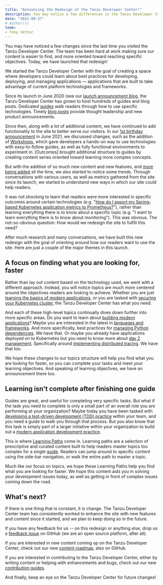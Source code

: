 ```yaml
---
title: "Announcing the Redesign of the Tanzu Developer Center!"
description: You may notice a few differences in the Tanzu Developer Center. Read this post to learn about what's new, and how you can get the most out of the site!
date: "2021-09-27"
# Author(s)
team:
- Tony Vetter
---
```


You may have noticed a few changes since the last time you visited the Tanzu Developer Center. The team has been hard at work making sure our content is easier to find, and more oriented toward reaching specific objectives. Today, we have launched that redesign!

We started the Tanzu Developer Center with the goal of creating a space where developers could learn about best practices for developing, deploying, and managing applications — applications that are built to take advantage of current platform technologies and frameworks. 

Since its launch in June 2020 (see our [launch announcement blog](/blog/a-place-to-build-apps-and-build-skills/), the Tanzu Developer Center has grown to host hundreds of guides and blog posts. Dedicated [guides](/guides/) walk readers through how to use specific technologies. Timely [blog posts](/blog/) provide thought leadership and new product announcements. 

Since then, along with a lot of additional content, we have continued to add functionality to the site to better serve our visitors. In our [1st birthday announcement](blog/tanzu-developer-celebrates-its-1st-birthday-with-some-great-new-features/) in June 2021, we discussed changes, such as the addition of [Workshops](/workshops/), which gave developers a hands-on way to use technologies with easy-to-follow guides, as well as fully functional environments to experiment in. [Outcomes] brought additional structure to guides by creating content series oriented toward learning more complex concepts.

But with the addition of so much new content and new features, and [more being added](https://github.com/vmware-tanzu/tanzu-dev-portal/projects/7) all the time, we also started to notice some trends. Through conversations with various users, as well as metrics gathered from the site since its launch, we started to understand new ways in which our site could help readers. 

It was not shocking to learn that readers were more interested in specific outcomes around certain technologies (e.g. "[How do I export my Spring-based Kubernetes application metrics to Prometheus?](https://tanzu.vmware.com/developer/guides/spring/spring-prometheus/)"), rather than learning everything there is to know about a specific topic (e.g. "I want to learn everything there is to know about monitoring"). This was obvious. The not-so-obvious question: How would we redesign the site to fulfill this need?

After much research and many conversations, we have built this new redesign with the goal of orienting around how our readers want to use the site. Here are just a couple of the major themes in this launch.

## A focus on finding what you are looking for, faster

Rather than lay out content based on the technology used, we went with a different approach. Instead, you will notice topics are much more centered around the objectives readers are looking to achieve. Whether you are just [learning the basics of modern applications](/topics/modern-app-basics/), or you are tasked with [securing your Kubernetes cluster](/topics/securing-kubernetes/), the Tanzu Developer Center has what you need. 

And each of these high-level topics continually dives down further into more specific areas. Do you want to learn about [building modern applications](/topics/building-modern-applications/)? Maybe you are interested in the latest in [languages and frameworks](/guides/frameworks-and-languages/). And more specifically, best practices for [managing Python dependencies](/guides/gs-managing-python-packages/). We have that. Or maybe you already have applications deployed on to Kubernetes but you need to know more about [day 2 management](/topics/managing-and-operating-applications/). Specifically around [implementing distributed tracing](/guides/distributed-tracing/). We have that too. 

We hope these changes to our topics structure will help you find what you are looking for faster, so you can complete your tasks and meet your learning objectives. And speaking of learning objectives, we have an announcement there too.

## Learning isn't complete after finishing one guide

Guides are great, and useful for completing very specific tasks. But what if the task you need to complete is only a small part of an overall role you are performing at your organization? Maybe today you have been tasked with [developing a test-driven development (TDD) practice](learningpaths/application-development/test-driven-development/) within your team, and you need a guide to walk you through that process. But you also know that this task is simply part of a larger initiative within your organization to build out a [modern application development practice](https://deploy-preview-1224--tanzu-dev-portal.netlify.app/developer/learningpaths/application-development/). 

This is where [Learning Paths](/learningpaths/) come in. Learning paths are a selection of prescriptive and curated content built to help readers master topics too complex for a single [guide](/guides/). Readers can jump around to specific content using the side-bar navigation, or walk the entire path to master a topic. 

Much like our focus on topics, we hope these Learning Paths help you find what you are looking for faster. We hope this content aids you in solving your development issues today, as well as getting in front of complex issues coming down the road. 

## What's next?

If there is one thing that is constant, it is change. The Tanzu Developer Center team has consistently worked to enhance the site with new features and content since it started, and we plan to keep doing so in the future. 

If you have any feedback for us -- on this redesign or anything else, drop us a [feedback issue](https://github.com/vmware-tanzu/tanzu-dev-portal/issues/new?assignees=&labels=feedback&template=feedback.md&title=) on GitHub (we are an open source platform, after all). 

If you are interested in new content coming up on the Tanzu Developer Center, check out our new [content roadmap](https://github.com/vmware-tanzu/tanzu-dev-portal/projects/7), also on GitHub. 

If you are interested in contributing to the Tanzu Developer Center, either by writing content or helping with enhancements and bugs, check out our new [contribution guides](https://github.com/vmware-tanzu/tanzu-dev-portal/blob/main/CONTRIBUTING.md). 

And finally, keep an eye on the Tanzu Developer Center for future changes! 